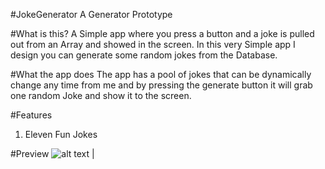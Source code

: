 #JokeGenerator
A Generator Prototype

#What is this?
A Simple app where you press a button and a joke is pulled out from an Array and showed in the screen. In this very Simple app I design you can generate some random jokes from the Database.

#What the app does
The app has a pool of jokes that can be dynamically change any time from me and by pressing the generate button it will grab one random Joke and show it to the screen.

#Features
1. Eleven Fun Jokes


#Preview
![alt text](https://cloud.githubusercontent.com/assets/13155066/16561173/75334e16-4200-11e6-9d33-f810d60ab911.jpg)  |
